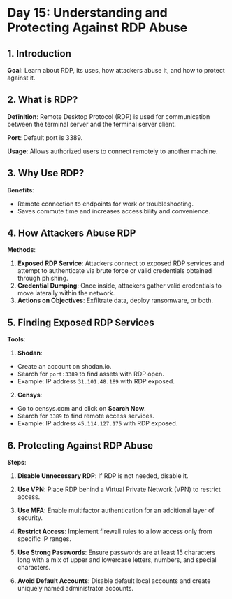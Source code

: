 # Day 15: Understanding and Protecting Against RDP Abuse

## 1. Introduction

**Goal**: Learn about RDP, its uses, how attackers abuse it, and how to protect against it.

## 2. What is RDP?

**Definition**: Remote Desktop Protocol (RDP) is used for communication between the terminal server and the terminal server client.

**Port**: Default port is 3389.

**Usage**: Allows authorized users to connect remotely to another machine.

## 3. Why Use RDP?

**Benefits**:

- Remote connection to endpoints for work or troubleshooting.
-  Saves commute time and increases accessibility and convenience.

## 4. How Attackers Abuse RDP

**Methods**:

1. **Exposed RDP Service**: Attackers connect to exposed RDP services and attempt to authenticate via brute force or valid credentials obtained through phishing.
2. **Credential Dumping**: Once inside, attackers gather valid credentials to move laterally within the network.
3. **Actions on Objectives**: Exfiltrate data, deploy ransomware, or both.

## 5. Finding Exposed RDP Services

**Tools**:


1. **Shodan**:

 - Create an account on shodan.io.
 - Search for `port:3389` to find assets with RDP open.
 - Example: IP address `31.101.48.189` with RDP exposed.

2. **Censys**:
 - Go to censys.com and click on **Search Now**.
 - Search for `3389` to find remote access services.
 - Example: IP address `45.114.127.175` with RDP exposed.

## 6. Protecting Against RDP Abuse

**Steps**:

1. **Disable Unnecessary RDP**: If RDP is not needed, disable it.

2. **Use VPN**: Place RDP behind a Virtual Private Network (VPN) to restrict access.

3. **Use MFA**: Enable multifactor authentication for an additional layer of security.

4. **Restrict Access**: Implement firewall rules to allow access only from specific IP ranges.

5. **Use Strong Passwords**: Ensure passwords are at least 15 characters long with a mix of upper and lowercase letters, numbers, and special characters.

6. **Avoid Default Accounts**: Disable default local accounts and create uniquely named administrator accounts.